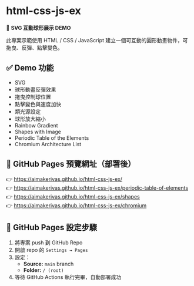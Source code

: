 # html-css-js-ex

🎈 **SVG 互動球形展示 DEMO**

此專案示範使用 HTML / CSS / JavaScript 建立一個可互動的圓形動畫物件，可拖曳、反彈、點擊變色。

## ✅ Demo 功能

- SVG
- 球形動畫反彈效果
- 拖曳控制球位置
- 點擊變色與速度加快
- 類光源設定
- 球形放大縮小
- Rainbow Gradient
- Shapes with Image
- Periodic Table of the Elements
- Chromium Architecture List

## 🚀 GitHub Pages 預覽網址（部署後）

👉 https://aimakerivas.github.io/html-css-js-ex/ <br>
👉 https://aimakerivas.github.io/html-css-js-ex/periodic-table-of-elements  <br>
👉 https://aimakerivas.github.io/html-css-js-ex/shapes  <br>
👉 https://aimakerivas.github.io/html-css-js-ex/chromium  <br>

## 📄 GitHub Pages 設定步驟

1. 將專案 push 到 GitHub Repo
2. 開啟 repo 的 `Settings → Pages`
3. 設定：
   - **Source:** `main` branch
   - **Folder:** `/ (root)`
4. 等待 GitHub Actions 執行完畢，自動部署成功
